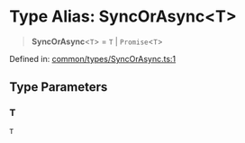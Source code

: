 # Type Alias: SyncOrAsync\<T\>

> **SyncOrAsync**\<`T`\> = `T` \| `Promise`\<`T`\>

Defined in: [common/types/SyncOrAsync.ts:1](https://github.com/Forge-Game-Engine/Forge/blob/6a4c05c6b58848e53a4f2ca7d9cd2f9b6c10e5ac/src/common/types/SyncOrAsync.ts#L1)

## Type Parameters

### T

`T`
